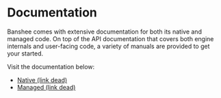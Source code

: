 # Documentation

Banshee comes with extensive documentation for both its native and managed code. On top of the API documentation that covers both engine internals and user-facing code, a variety of manuals are provided to get your started.

Visit the documentation below:
 - [Native (link dead)](https://github.com/larioteo/BansheeEngine)
 - [Managed (link dead)](https://github.com/larioteo/BansheeEngine)
